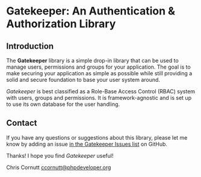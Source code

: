 # **Gatekeeper:** An Authentication & Authorization Library

## Introduction

The **Gatekeeper** library is a simple drop-in library that can be used to manage users, permissions and groups for
your application. The goal is to make securing your application as simple as possible while still providing a solid and
secure foundation to base your user system around.

*Gatekeeper* is best classified as a Role-Base Access Control (RBAC) system with users, groups and permissions. It is
framework-agnostic and is set up to use its own database for the user handling.

## Contact

If you have any questions or suggestions about this library, please let me know by adding an issue [in the Gatekeeper Issues list](https://github.com/psecio/gatekeeper/issues) on GitHub.

Thanks! I hope you find *Gatekeeper* useful!

Chris Cornutt <ccornutt@phpdeveloper.org>
